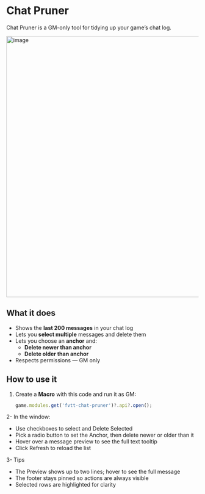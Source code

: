 # Chat Pruner

Chat Pruner is a GM-only tool for tidying up your game’s chat log.

<img width="847" height="685" alt="image" src="https://github.com/user-attachments/assets/c966145c-b152-48a3-b2ea-81e1edc9892b" />


## What it does

- Shows the **last 200 messages** in your chat log  
- Lets you **select multiple** messages and delete them  
- Lets you choose an **anchor** and:
  - **Delete newer than anchor**
  - **Delete older than anchor**
- Respects permissions — GM only

## How to use it

1. Create a **Macro** with this code and run it as GM:
   ```js
   game.modules.get('fvtt-chat-pruner')?.api?.open();
   ```
2- In the window:
- Use checkboxes to select and Delete Selected
- Pick a radio button to set the Anchor, then delete newer or older than it
- Hover over a message preview to see the full text tooltip
- Click Refresh to reload the list

3- Tips
- The Preview shows up to two lines; hover to see the full message
- The footer stays pinned so actions are always visible
- Selected rows are highlighted for clarity
